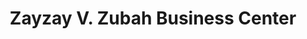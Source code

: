 ---
title: "Zayzay V. Zubah Business Center"
url: /zwedru/zayzay-v-zubah-business-center/
shop: convenience
---